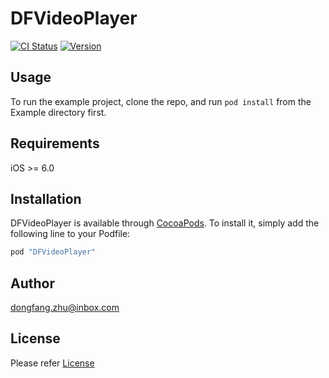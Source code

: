 # DFVideoPlayer

[![CI Status](http://img.shields.io/travis/zhudf/DFVideoPlayer.svg?style=flat)](https://travis-ci.org/zhudongfang/DFVideoPlayer)
[![Version](https://img.shields.io/cocoapods/v/DFVideoPlayer.svg?style=flat)](http://cocoapods.org/pods/DFVideoPlayer)

## Usage

To run the example project, clone the repo, and run `pod install` from the Example directory first.

## Requirements

iOS >= 6.0

## Installation

DFVideoPlayer is available through [CocoaPods](http://cocoapods.org). To install
it, simply add the following line to your Podfile:

```ruby
pod "DFVideoPlayer"
```

## Author

dongfang.zhu@inbox.com

## License

Please refer [License](http://www.vitamio.org/en/License/)
